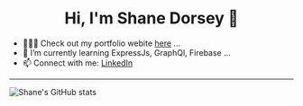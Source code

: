 <h1 align="center"> Hi, I'm Shane Dorsey 👋 </h1>

<!--
**scdorsey22/scdorsey22** is a ✨ _special_ ✨ repository because its `README.md` (this file) appears on your GitHub profile.

Here are some ideas to get you started:

-->

- 👨🏼‍💻 Check out my portfolio webite [here](https://shanedorsey.com/) ...
- 🌱 I’m currently learning ExpressJs, GraphQl, Firebase ...
- 📫 Connect with me: [LinkedIn](https://www.linkedin.com/in/shanedorsey/)

---

![Shane's GitHub stats](https://github-readme-stats.vercel.app/api?username=scdorsey22&show_icons=true&theme=dark)



